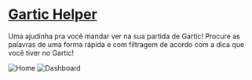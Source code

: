 # [Gartic Helper](https://gartichelper.me/)
Uma ajudinha pra você mandar ver na sua partida de Gartic! Procure as palavras de uma forma rápida e com filtragem de acordo com a dica que você tiver no Gartic!


![Home](https://i.imgur.com/NaPVv3R.png)
![Dashboard](https://i.imgur.com/Enbt3yf.png)
